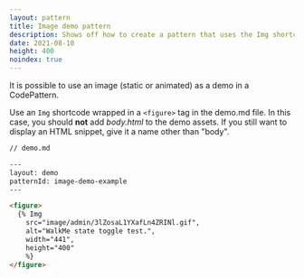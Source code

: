 ```yaml
---
layout: pattern
title: Image demo pattern
description: Shows off how to create a pattern that uses the Img shortcode.
date: 2021-08-10
height: 400
noindex: true
---
```


It is possible to use an image (static or animated) as a demo in a CodePattern.

Use an `Img` shortcode wrapped in a `<figure>` tag in the demo.md
file. In this case, you should **not** add *body.html* to the demo assets.
If you still want to display an HTML snippet, give it a name other than "body".

<!--
  Remove the following code if you're creating your own image demo.
  It's just here for you when _reading_ the site to see example of what you'd put in index.md.
-->

```html
// demo.md

---
layout: demo
patternId: image-demo-example
---

<figure>
  {% Img
    src="image/admin/3lZosaL1YXafLn4ZRINl.gif",
    alt="WalkMe state toggle test.",
    width="441",
    height="400"
    %}
</figure>
```
